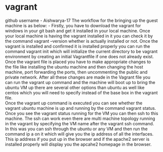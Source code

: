 # vagrant
github username - Aishwarya-17
The workflow for the bringing up the guest machine is as below: -
Firstly, you have to download the vagrant for windows in your git bash and get it installed in your local machine.
Once your local machine is having the vagrant installed in it you can check it by the command vagrant –version whether is actually installed or not.
Once the vagrant is installed and confirmed it is installed properly you can run the command vagrant init which will initialize the current directory to be vagrant environment by creating an initial Vagrantfile if one does not already exist.
Once the vagrant file is placed you have to make appropriate changes to the file like installing the ubuntu machine and then changing the host machine, port forwarding the ports, then uncommenting the public and private network. 
After all these changes are made in the Vagrant file you can run the vagrant up command and the machine will boot up to bring the ubuntu VM up there are several other options than ubuntu as well like centos which you will need to specify instead of the base box in the vagrant file.  
Once the vagrant up command is executed you can see whether the vagrant ubuntu machine is up and running by the command vagrant status.
Once you see the vagrant status running for the VM you can then ssh to this machine. 
The ssh can work even there are multi machine topology running in the vagrant by specifying the VM name after the vagrant ssh command.
In this was you can ssh through the ubuntu or any VM and then run the command ip a on it which will give you the ip address of all the interfaces.
This ip address if you put up in the browser and if the apache2 server is installed properly will display you the apcahe2 homepage in the browser.

